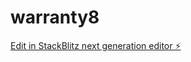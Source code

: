 # warranty8

[Edit in StackBlitz next generation editor ⚡️](https://stackblitz.com/~/github.com/cujumbu/warranty8)